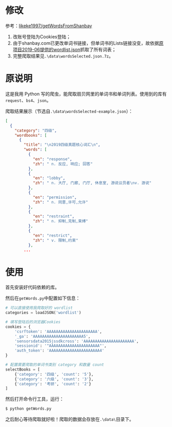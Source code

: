 # 修改
参考：[likeke1997/getWordsFromShanbay](https://github.com/likeke1997/getWordsFromShanbay)

1. 改账号登陆为Cookies登陆；
2. 由于shanbay.com已更改单词书链接，但单词书的Lists链接没变，故依据[原项目2019-06提供的wordlist.json](https://github.com/likeke1997/getWordsFromShanbay)抓取了所有词表；
3. 完整爬取结果见`.\data\wordsSelected.json.7z`。

# 原说明
这是我用 Python 写的爬虫，能爬取扇贝网里的单词书和单词列表。使用到的库有`request`、`bs4`、`json`。

爬取结果展示（节选自`.\data\wordsSelected-example.json`）：

```json
[
  {
    "category": "四级",
    "wordbooks": [
      {
        "title": "\n2019四级真题核心词汇\n",
        "words": [
          {
            "en": "response",
            "zh": " n. 反应, 响应; 回答"
          },
          {
            "en": "lobby",
            "zh": " n. 大厅, 门廊, 门厅, 休息室, 游说议员者\nv. 游说"
          },
          {
            "en": "permission",
            "zh": " n. 同意,许可,允许"
          },
          {
            "en": "restraint",
            "zh": " n. 抑制,克制,束缚"
          },
          {
            "en": "restrict",
            "zh": " v. 限制,约束"
          },
        ...
```

# 使用

首先安装好代码依赖的库。

然后在`getWords.py`中配置如下信息：

```python
# 可以直接使用我爬取好的 wordlist
categories = loadJSON('wordlist')

# 填写登陆后的浏览器Cookies
cookies = {
    'csrftoken': 'AAAAAAAAAAAAAAAAAAAAAA',
    '_ga': 'AAAAAAAAAAAAAAAAAAAAAA5',
    'sensorsdata2015jssdkcross': 'AAAAAAAAAAAAAAAAAAAAAA',
    'sessionid': '"AAAAAAAAAAAAAAAAAAAAAA"',
    'auth_token': 'AAAAAAAAAAAAAAAAAAAAAA4'
}

# 配置需要爬取的单词书类别 category 和数量 count
selectBooks = [
    {'category': '四级', 'count': '5'},
    {'category': '六级', 'count': '3'},
    {'category': '考研', 'count': '2'}
]
```

然后打开命令行工具，运行：
```bash
$ python getWords.py
```

之后耐心等待爬取就好啦！爬取的数据会存放在`.\data\`目录下。
